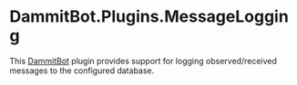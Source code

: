 ﻿# DammitBot.Plugins.MessageLogging

This [DammitBot](../DammitBot.Core/README.md) plugin provides support for logging observed/received
messages to the configured database.